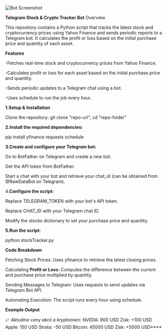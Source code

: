 
![Bot Screenshot]([https://raw.githubusercontent.com/branislavcizmar/telegram-bot/main/images/bot-preview.png](https://github.com/branislav0/stockTrackerBot/blob/d6d51940e6ff52e92e88c3c8cefe09ffe59e72f6/Sn%C3%ADmka%20obrazovky%202025-03-07%20162348.png))


**Telegram Stock & Crypto Tracker Bot**
Overview

This repository contains a Python script that tracks the latest stock and cryptocurrency prices using Yahoo Finance and sends periodic reports to a Telegram bot. It calculates the profit or loss based on the initial purchase price and quantity of each asset.

**Features**

-Fetches real-time stock and cryptocurrency prices from Yahoo Finance.

-Calculates profit or loss for each asset based on the initial purchase price and quantity.

-Sends periodic updates to a Telegram chat using a bot.

-Uses schedule to run the job every hour.

**1.**Setup & Installation****

Clone the repository:
git clone "repo-url",
cd "repo-folder"

**2.**Install the required dependencies:****

pip install yfinance requests schedule

****3.**Create and configure your Telegram bot:******

Go to BotFather on Telegram and create a new bot.

Get the API token from BotFather.

Start a chat with your bot and retrieve your chat_id (can be obtained from @RawDataBot on Telegram).

4.**Configure the script:**

Replace TELEGRAM_TOKEN with your bot's API token.

Replace CHAT_ID with your Telegram chat ID.

Modify the stocks dictionary to set your purchase price and quantity.

**5.Run the script:**

python stockTracker.py

**Code Breakdown**

Fetching Stock Prices: Uses yfinance to retrieve the latest closing prices.

Calculating ****Profit or Loss****: Computes the difference between the current and purchase price multiplied by quantity.

Sending Messages to Telegram: Uses requests to send updates via Telegram Bot API.

Automating Execution: The script runs every hour using schedule.

**Example Output**

📈 *Aktuálne ceny akcií a kryptomien:*
NVIDIA: 900 USD
Zisk: +100 USD
Apple: 150 USD
Strata: -50 USD
Bitcoin: 45000 USD
Zisk: +5000 USD****



